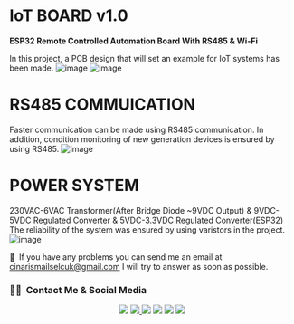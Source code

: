 # IoT BOARD v1.0
**ESP32 Remote Controlled Automation Board With RS485 &amp; Wi-Fi**

In this project, a PCB design that will set an example for IoT systems has been made.
![image](https://user-images.githubusercontent.com/74931027/210184649-9b605ace-9584-498b-adce-43226a03aedf.png)
![image](https://user-images.githubusercontent.com/74931027/210184707-6ccf6896-0848-4c25-b1a7-d53cbeed6c35.png)

# RS485 COMMUICATION
Faster communication can be made using RS485 communication. In addition, condition monitoring of new generation devices is ensured by using RS485.
![image](https://user-images.githubusercontent.com/74931027/210184762-984e193b-da00-45a4-bd0c-292d28fb4d54.png)

# POWER SYSTEM
230VAC-6VAC Transformer(After Bridge Diode ~9VDC Output) & 9VDC-5VDC Regulated Converter & 5VDC-3.3VDC Regulated Converter(ESP32)
The reliability of the system was ensured by using varistors in the project.
![image](https://user-images.githubusercontent.com/74931027/210184809-f4010c8e-ad2d-49cd-82a1-5380a3cc9e6b.png)

📧 &nbsp;If you have any problems you can send me an email at cinarismailselcuk@gmail.com I will try to answer as soon as possible.
### 🤝🏻 &nbsp;Contact Me & Social Media

<p align="center">
<a href="mailto:cinarismailselcuk@gmail.com"><img src="https://img.shields.io/badge/-Mail-D14836?style=flat&logo=Gmail&logoColor=white"/></a>
<a href="https://www.linkedin.com/in/ismailselcukcinar/"><img src="https://img.shields.io/badge/-LinkedIn-0077B5?style=flat&logo=Linkedin&logoColor=white%22"/</a>
<a href="https://instagram.com/ismail_selcuks"><img src="https://img.shields.io/badge/-Instagram_-E4405F?style=flat&logo=Instagram&logoColor=white"/></a>
<a href="https://twitter.com/ismail_selcuks"><img src="https://img.shields.io/badge/-Twitter_-1976c2?style=flat&logo=Twitter&logoColor=white"/></a>
<a href="https://www.youtube.com/channel/UCSt6rE5y6iklyFBpm-0xOYA"><img src="https://img.shields.io/badge/-YouTube_-c4302b?style=flat&logo=YouTube&logoColor=white"/></a>
<a href="https://discordapp.com/users/652243845790302239/"><img src="https://img.shields.io/badge/-Discord_-6A5ACD?style=flat&logo=Discord&logoColor=white"/></a>
</p>

